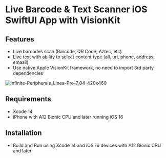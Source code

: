 # Live Barcode & Text Scanner iOS SwiftUI App with VisionKit


## Features
- Live barcodes scan (Barcode, QR Code, Aztec, etc)
- Live text with ability to select content type (all, url, phone, address, emaail) 
- Use native Apple VisionKit framework, no need to import 3rd party dependencies
 

 

![Infinite-Peripherals_Linea-Pro-7_04-420x460](https://github.com/ashish-augustine/iOS-BarcodeTextScannerSwiftUI/assets/2153396/7d82cbe1-f3de-47f9-b803-e3b5babf55c7)
 


## Requirements
- Xcode 14
- iPhone with A12 Bionic CPU and later running iOS 16 

## Installation
- Build and Run using Xcode 14 and iOS 16 devices with A12 Bionic CPU and later
